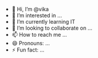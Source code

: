 - 👋 Hi, I’m @vika
- 👀 I’m interested in ...
- 🌱 I’m currently learning IT
- 💞️ I’m looking to collaborate on ...
- 📫 How to reach me ...
- 😄 Pronouns: ...
- ⚡ Fun fact: ...

<!---
vikacucos/vikacucos is a ✨ special ✨ repository because its `README.md` (this file) appears on your GitHub profile.
You can click the Preview link to take a look at your changes.
--->
